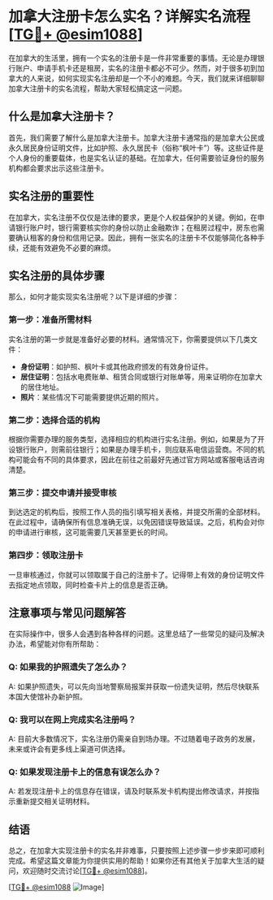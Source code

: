 # 加拿大注册卡怎么实名？详解实名流程[[TG💪+ @esim1088](https://t.me/s/esim1088)]

在加拿大的生活里，拥有一个实名的注册卡是一件非常重要的事情。无论是办理银行账户、申请手机卡还是租房，实名的注册卡都必不可少。然而，对于很多初到加拿大的人来说，如何实现实名注册却是一个不小的难题。今天，我们就来详细聊聊加拿大注册卡的实名流程，帮助大家轻松搞定这一问题。

## 什么是加拿大注册卡？

首先，我们需要了解什么是加拿大注册卡。加拿大注册卡通常指的是加拿大公民或永久居民身份证明文件，比如护照、永久居民卡（俗称“枫叶卡”）等。这些证件是个人身份的重要载体，也是实名认证的基础。在加拿大，任何需要验证身份的服务机构都会要求出示这些注册卡。

## 实名注册的重要性

在加拿大，实名注册不仅仅是法律的要求，更是个人权益保护的关键。例如，在申请银行账户时，银行需要核实你的身份以防止金融欺诈；在租房过程中，房东也需要确认租客的身份和信用记录。因此，拥有一张实名的注册卡不仅能够简化各种手续，还能有效避免不必要的麻烦。

## 实名注册的具体步骤

那么，如何才能实现实名注册呢？以下是详细的步骤：

### 第一步：准备所需材料

实名注册的第一步就是准备好必要的材料。通常情况下，你需要提供以下几类文件：

- **身份证明**：如护照、枫叶卡或其他政府颁发的有效身份证件。
- **居住证明**：包括水电费账单、租赁合同或银行对账单等，用来证明你在加拿大的居住地址。
- **照片**：某些情况下可能需要提供近期的照片。

### 第二步：选择合适的机构

根据你需要办理的服务类型，选择相应的机构进行实名注册。例如，如果是为了开设银行账户，则需前往银行；如果是办理手机卡，则应联系电信运营商。不同的机构可能会有不同的具体要求，因此在前往之前最好先通过官方网站或客服电话咨询清楚。

### 第三步：提交申请并接受审核

到达选定的机构后，按照工作人员的指引填写相关表格，并提交所需的全部材料。在此过程中，请确保所有信息准确无误，以免因错误导致延误。之后，机构会对你的申请进行审核，这可能需要几天甚至更长的时间。

### 第四步：领取注册卡

一旦审核通过，你就可以领取属于自己的注册卡了。记得带上有效的身份证明文件去指定地点领取，同时检查卡片上的信息是否正确。

## 注意事项与常见问题解答

在实际操作中，很多人会遇到各种各样的问题。这里总结了一些常见的疑问及解决办法，希望能对你有所帮助：

### Q: 如果我的护照遗失了怎么办？
A: 如果护照遗失，可以先向当地警察局报案并获取一份遗失证明，然后尽快联系本国大使馆补办新护照。

### Q: 我可以在网上完成实名注册吗？
A: 目前大多数情况下，实名注册仍需亲自到场办理。不过随着电子政务的发展，未来或许会有更多线上渠道可供选择。

### Q: 如果发现注册卡上的信息有误怎么办？
A: 若发现注册卡上的信息存在错误，请及时联系发卡机构提出修改请求，并按指示重新提交相关证明材料。

## 结语

总之，在加拿大实现注册卡的实名并非难事，只要按照上述步骤一步步来即可顺利完成。希望这篇文章能为你提供实用的帮助！如果你还有其他关于加拿大生活的疑问，欢迎随时交流讨论[[TG💪+ @esim1088](https://t.me/s/esim1088)]。

[[TG💪+ @esim1088](https://t.me/s/esim1088) ![Image](https://i.postimg.cc/4NQfJmqS/Snipaste-2025-05-13-00-14-12.png)]